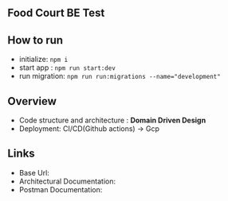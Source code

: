 ## Food Court BE Test

## How to run
- initialize: `npm i`
- start app : `npm run start:dev`
- run migration:  `npm run run:migrations --name="development"`


## Overview

- Code structure and architecture : **Domain Driven Design**
- Deployment:   CI/CD(Github actions) -> Gcp

## Links

- Base Url:
- Architectural Documentation: 
- Postman Documentation: 

